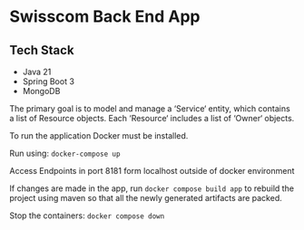 # Swisscom Back End App

## Tech Stack
- Java 21
- Spring Boot 3
- MongoDB


The primary goal is to model and manage a 
‘Service‘ entity, which contains a list of
Resource objects. 
Each ‘Resource‘ includes a list of ‘Owner‘ objects.

To run the application Docker must be installed.

Run using: ``docker-compose up``

Access Endpoints in port 8181 form localhost outside of docker environment

If changes are made in the app,
run ``docker compose build app`` to rebuild the project using maven so that all the newly generated
artifacts are packed.

Stop the containers:   ``docker compose down``